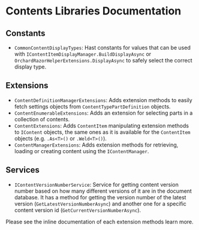 # Contents Libraries Documentation


## Constants

- `CommonContentDisplayTypes`: Hast constants for values that can be used with `IContentItemDisplayManager.BuildDisplayAsync` or `OrchardRazorHelperExtensions.DisplayAsync` to safely select the correct display type.


## Extensions

- `ContentDefinitionManagerExtensions`: Adds extension methods to easily fetch settings objects from `ContentTypePartDefinition` objects.
- `ContentEnumerableExtensions`: Adds an extension for selecting parts in a collection of contents.
- `ContentExtensions`: Adds `ContentItem` manipulating extension methods to `IContent` objects, the same ones as it is available for the `ContentItem` objects (e.g. `.As<T>()` or `.Weld<T>()`).
- `ContentManagerExtensions`: Adds extension methods for retrieving, loading or creating content using the `IContentManager`.


## Services

- `IContentVersionNumberService`: Service for getting content version number based on how many different versions of it are in the document database. It has a method for getting the version number of the latest version (`GetLatestVersionNumberAsync`) and another one for a specific content version id (`GetCurrentVersionNumberAsync`).

Please see the inline documentation of each extension methods learn more.
